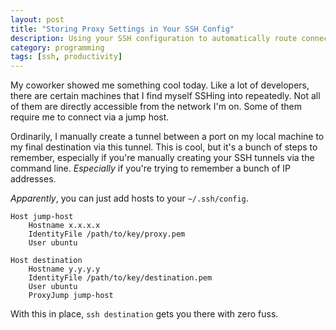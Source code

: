 ```yaml
---
layout: post
title: "Storing Proxy Settings in Your SSH Config"
description: Using your SSH configuration to automatically route connections through a jump host.
category: programming
tags: [ssh, productivity]
---
```


My coworker showed me something cool today. Like a lot of developers, there are certain machines that I find myself SSHing into repeatedly. Not all of them are directly accessible from the network I'm on. Some of them require me to connect via a jump host.

Ordinarily, I manually create a tunnel between a port on my local machine to my final destination via this tunnel. This is cool, but it's a bunch of steps to remember, especially if you're manually creating your SSH tunnels via the command line. _Especially_ if you're trying to remember a bunch of IP addresses.

_Apparently_, you can just add hosts to your `~/.ssh/config`.

```
Host jump-host
    Hostname x.x.x.x
    IdentityFile /path/to/key/proxy.pem
    User ubuntu

Host destination
    Hostname y.y.y.y
    IdentityFile /path/to/key/destination.pem
    User ubuntu
    ProxyJump jump-host
```

With this in place, `ssh destination` gets you there with zero fuss.

